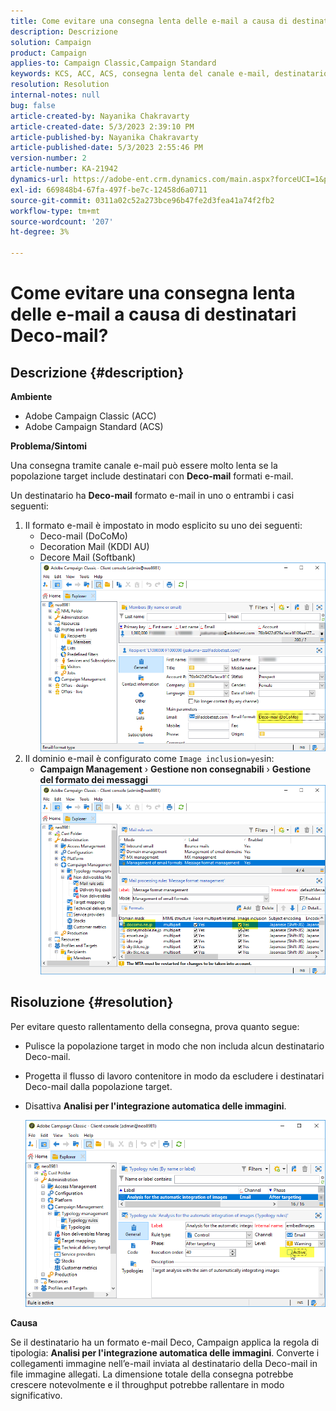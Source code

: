 ```yaml
---
title: Come evitare una consegna lenta delle e-mail a causa di destinatari Deco-mail?
description: Descrizione
solution: Campaign
product: Campaign
applies-to: Campaign Classic,Campaign Standard
keywords: KCS, ACC, ACS, consegna lenta del canale e-mail, destinatario con formato e-mail Deco-mail, prestazioni, throughput
resolution: Resolution
internal-notes: null
bug: false
article-created-by: Nayanika Chakravarty
article-created-date: 5/3/2023 2:39:10 PM
article-published-by: Nayanika Chakravarty
article-published-date: 5/3/2023 2:55:46 PM
version-number: 2
article-number: KA-21942
dynamics-url: https://adobe-ent.crm.dynamics.com/main.aspx?forceUCI=1&pagetype=entityrecord&etn=knowledgearticle&id=707ebc3c-c0e9-ed11-a7c6-6045bd006b25
exl-id: 669848b4-67fa-497f-be7c-12458d6a0711
source-git-commit: 0311a02c52a273bce96b47fe2d3fea41a74f2fb2
workflow-type: tm+mt
source-wordcount: '207'
ht-degree: 3%

---
```


# Come evitare una consegna lenta delle e-mail a causa di destinatari Deco-mail?

## Descrizione {#description}


<b>Ambiente</b>

- Adobe Campaign Classic (ACC)
- Adobe Campaign Standard (ACS)


<b>Problema/Sintomi</b>

Una consegna tramite canale e-mail può essere molto lenta se la popolazione target include destinatari con <b>Deco-mail</b> formati e-mail.

Un destinatario ha <b>Deco-mail</b> formato e-mail in uno o entrambi i casi seguenti:

1. Il formato e-mail è impostato in modo esplicito su uno dei seguenti:
   - Deco-mail (DoCoMo)
   - Decoration Mail (KDDI AU)
   - Decore Mail (Softbank)         ![](assets/___727ebc3c-c0e9-ed11-a7c6-6045bd006b25___.png)
2. Il dominio e-mail è configurato come `Image inclusion=yes`in:
   - <b>Campaign Management</b> › <b>Gestione non consegnabili</b> › <b>Gestione del formato dei messaggi</b>        ![](assets/___c4d8b442-c0e9-ed11-a7c6-6045bd006b25___.png)



## Risoluzione {#resolution}


Per evitare questo rallentamento della consegna, prova quanto segue:

- Pulisce la popolazione target in modo che non includa alcun destinatario Deco-mail.
- Progetta il flusso di lavoro contenitore in modo da escludere i destinatari Deco-mail dalla popolazione target.
- Disattiva <b>Analisi per l&#39;integrazione automatica delle immagini</b>.


  ![](assets/6f31278e-55e4-ed11-a7c7-6045bd006b4b.png)


<b>Causa</b>

Se il destinatario ha un formato e-mail Deco, Campaign applica la regola di tipologia: <b>Analisi per l&#39;integrazione automatica delle immagini</b>. Converte i collegamenti immagine nell’e-mail inviata al destinatario della Deco-mail in file immagine allegati. La dimensione totale della consegna potrebbe crescere notevolmente e il throughput potrebbe rallentare in modo significativo.
